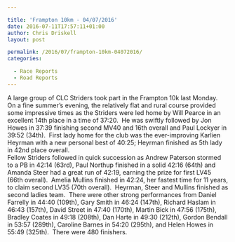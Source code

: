 ```yaml
---

title: 'Frampton 10km - 04/07/2016'
date: 2016-07-11T17:57:11+01:00
author: Chris Driskell
layout: post

permalink: /2016/07/frampton-10km-04072016/
categories:

  - Race Reports
  - Road Reports
---
```

<div>
</div>

<div>
  <span >A large group of CLC Striders took part in the Frampton 10k last Monday.  On a fine summer’s evening, the relatively flat and rural course provided some impressive times as the Striders were led home by Will Pearce in an excellent 14th place in a time of 37:20.  He was swiftly followed by Jon Howes in 37:39 finishing second MV40 and 16th overall and Paul Lockyer in 39:52 (34th).  First lady home for the club was the ever-improving Karlien Heyrman with a new personal best of 40:25; Heyrman finished as 5th lady in 42nd place overall. </span>
</div>

<div>
  <span >Fellow Striders followed in quick succession as Andrew Paterson stormed to a PB in 42:14 (63rd), Paul Northup finished in a solid 42:16 (64th) and Amanda Steer had a great run of 42:19, earning the prize for first LV45 (66th overall).  Amelia Mullins finished in 42:24, her fastest time for 11 years, to claim second LV35 (70th overall).  Heyrman, Steer and Mullins finished as second ladies team.  There were other strong performances from Daniel Farrelly in 44:40 (109th), Gary Smith in 46:24 (147th), Richard Haslam in 46:43 (157th), David Street in 47:40 (170th), Martin Bick in 47:56 (175th), Bradley Coates in 49:18 (208th), Dan Harte in 49:30 (212th), Gordon Bendall in 53:57 (289th), Caroline Barnes in 54:20 (295th), and Helen Howes in 55:49 (325th).  There were 480 finishers.</span>
</div>